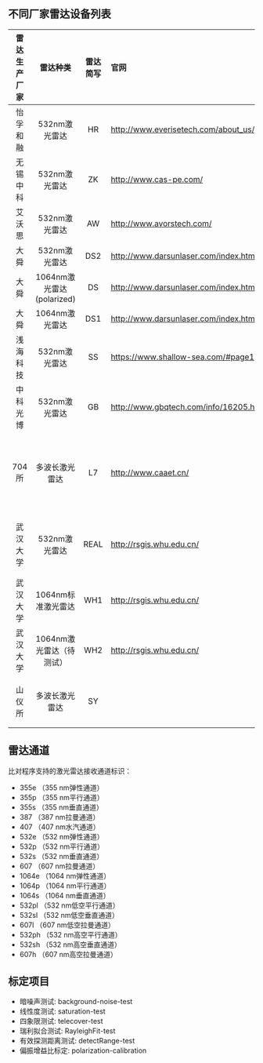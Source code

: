## 不同厂家雷达设备列表

|雷达生产厂家|雷达种类|雷达简写|官网|雷达标号|气象局雷达设备标号|通道说明|
|:-----:|:----------:|:-----:|:---|:---:|:---:|:--|
|怡孚和融|532nm激光雷达|HR|http://www.everisetech.com/about_us/gywm.html|1|L0108|532p, 532s|
|无锡中科|532nm激光雷达|ZK|http://www.cas-pe.com/|2|L0601|532p, 532s|
|艾沃思|532nm激光雷达|AW|http://www.avorstech.com/|3|L0110|532p, 532s|
|大舜|532nm激光雷达|DS2|http://www.darsunlaser.com/index.html|4|||
|大舜|1064nm激光雷达(polarized)|DS|http://www.darsunlaser.com/index.html|5|L0104|1064p, 1064s|
|大舜|1064nm激光雷达|DS1|http://www.darsunlaser.com/index.html|6|L0105|1064e|
|浅海科技|532nm激光雷达|SS|https://www.shallow-sea.com/#page1|7|L0109|532p, 532s|
|中科光博|532nm激光雷达|GB|http://www.gbqtech.com/info/16205.html|8|L0102|532p, 532s|
|704所|多波长激光雷达|L7|http://www.caaet.cn/|9|L0102|355p, 355s, 532p, 532s, 387, 407, 607, 1064e|
|武汉大学|532nm激光雷达|REAL|http://rsgis.whu.edu.cn/|11||532sh, 532ph, 532sl, 532pl, 607l, 607h|
|武汉大学|1064nm标准激光雷达|WH1|http://rsgis.whu.edu.cn/|12||1064e|
|武汉大学|1064nm激光雷达（待测试）|WH2|http://rsgis.whu.edu.cn/|13||1064e|
|山仪所|多波长激光雷达|SY||14|L0103|532p, 532s, 355e, 607, 1064e|

## 雷达通道

比对程序支持的激光雷达接收通道标识：

- 355e （355 nm弹性通道）
- 355p （355 nm平行通道）
- 355s （355 nm垂直通道）
- 387 （387 nm拉曼通道）
- 407 （407 nm水汽通道）
- 532e （532 nm弹性通道）
- 532p （532 nm平行通道）
- 532s （532 nm垂直通道）
- 607 （607 nm拉曼通道）
- 1064e （1064 nm弹性通道）
- 1064p （1064 nm平行通道）
- 1064s （1064 nm垂直通道）
- 532pl （532 nm低空平行通道）
- 532sl （532 nm低空垂直通道）
- 607l （607 nm低空拉曼通道）
- 532ph （532 nm高空平行通道）
- 532sh （532 nm高空垂直通道）
- 607h （607 nm高空拉曼通道）

## 标定项目

- 暗噪声测试: background-noise-test
- 线性度测试: saturation-test
- 四象限测试: telecover-test
- 瑞利拟合测试: RayleighFit-test
- 有效探测距离测试: detectRange-test
- 偏振增益比标定: polarization-calibration